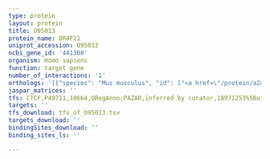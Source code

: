 ```yaml
---
type: protein
layout: protein
title: O95013
protein_name: OR4F21
uniprot_accession: O95013
ncbi_gene_id: '441308'
organism: Homo sapiens
function: target gene
number_of_interactions: '1'
orthologs: '[{"species": "Mus musculus", "id": ["<a href=\"/protein/a2avw1\">A2AVW1</a>"]}, {"species": "Rattus norvegicus", "id": ["D3ZYZ7", "D4A0N4", "D3ZCJ5"]}]'
jaspar_matrices: ''
tfs: CTCF,P49711,10664,ORegAnno;PAZAR,inferred by curator,18971253%5Buid%5D+OR+26578589%5Buid%5D,No
targets: ''
tfs_download: tfs_of_O95013.tsv
targets_download: ''
bindingSites_download: ''
binding_sites_ls: ''

---
```

